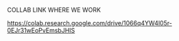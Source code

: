 COLLAB LINK WHERE WE WORK

https://colab.research.google.com/drive/1066q4YW4l05r-0EJr31wEoPvEmsbJHIS
